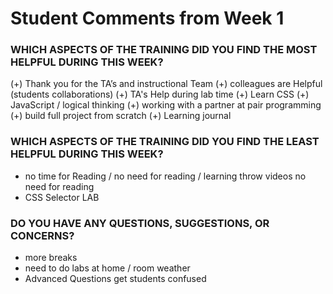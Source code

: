 # Student Comments from Week 1

### WHICH ASPECTS OF THE TRAINING DID YOU FIND THE MOST HELPFUL DURING THIS WEEK?

(+) Thank you for the TA’s and instructional Team 
(+) colleagues are Helpful (students collaborations)
(+) TA's Help during lab time
(+) Learn CSS
(+) JavaScript / logical thinking
(+) working with a partner at pair programming 
(+) build full project from scratch 
(+) Learning journal



### WHICH ASPECTS OF THE TRAINING DID YOU FIND THE LEAST HELPFUL DURING THIS WEEK?
- no time for Reading / no need for reading / learning throw videos no need for reading
- CSS Selector LAB


### DO YOU HAVE ANY QUESTIONS, SUGGESTIONS, OR CONCERNS?

- more breaks
- need to do labs at home / room weather 
- Advanced Questions get students confused